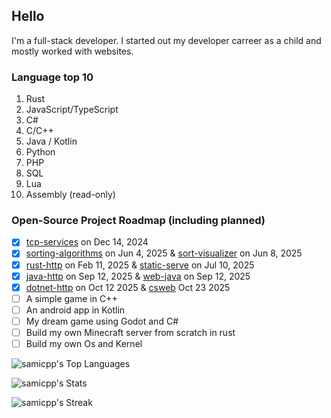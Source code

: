 ## Hello
I'm a full-stack developer. 
I started out my developer carreer as a child and mostly worked with websites.

### Language top 10
1. Rust
2. JavaScript/TypeScript
3. C#
4. C/C++
5. Java / Kotlin
6. Python
7. PHP
8. SQL
9. Lua
10.  Assembly (read-only)

### Open-Source Project Roadmap (including planned)

- [x] [tcp-services](https://github.com/samicpp/tcp-services) on Dec 14, 2024
- [x] [sorting-algorithms](https://github.com/samicpp/sorting-algorithms) on Jun 4, 2025 & [sort-visualizer](https://github.com/samicpp/sort-visualizer) on Jun 8, 2025
- [x] [rust-http](https://github.com/samicpp/rust-http) on Feb 11, 2025 & [static-serve](https://github.com/samicpp/static-serve) on Jul 10, 2025
- [x] [java-http](https://github.com/samicpp/java-http) on Sep 12, 2025 & [web-java](https://github.com/samicpp/web-java) on Sep 12, 2025
- [x] [dotnet-http](https://github.com/samicpp/dotnet-http) on Oct 12 2025 & [csweb](https://github.com/samicpp/csweb) Oct 23 2025
- [ ] A simple game in C++
- [ ] An android app in Kotlin 
- [ ] My dream game using Godot and C#
- [ ] Build my own Minecraft server from scratch in rust
- [ ] Build my own Os and Kernel

![samicpp's Top Languages](https://github-readme-stats.vercel.app/api/top-langs/?username=samicpp&theme=tokyonight&show_icons=true&hide_border=true&layout=compact)

![samicpp's Stats](https://github-readme-stats.vercel.app/api?username=samicpp&theme=tokyonight&show_icons=true&hide_border=true&count_private=true)

![samicpp's Streak](https://github-readme-streak-stats.herokuapp.com/?user=samicpp&theme=tokyonight&hide_border=true)

<!--
**samicpp/samicpp** is a ✨ _special_ ✨ repository because its `README.md` (this file) appears on your GitHub profile.

Here are some ideas to get you started:

- 🔭 I’m currently working on ...
- 🌱 I’m currently learning ...
- 👯 I’m looking to collaborate on ...
- 🤔 I’m looking for help with ...
- 💬 Ask me about ...
- 📫 How to reach me: ...
- 😄 Pronouns: ...
- ⚡ Fun fact: ...
-->
